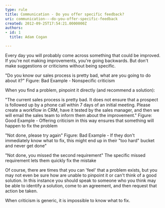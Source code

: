 ```yaml
---
type: rule
title: Communication - Do you offer specific feedback?
uri: communication---do-you-offer-specific-feedback
created: 2012-09-25T17:54:21.0000000Z
authors:
- id: 1
  title: Adam Cogan

---
```


Every day you will probably come across something that could be improved. If you're not making improvements, you're going backwards. But don't make suggestions or criticisms without being specific.
  
"Do you know our sales process is pretty bad, what are you going to do about it?"
 Figure: Bad Example - Nonspecific criticism 

When you find a problem, pinpoint it directly (and recommend a solution):
 
"The current sales process is pretty bad. It does not ensure that a prospect is followed up by a phone call within 7 days of an initial meeting. Please create a workflow in CRM, have it tested by the sales manager, and then we will email the sales team to inform them about the improvement."
  Figure: Good Example - Offering criticism in this way ensures that something will happen to fix the problem
 
"Not done, please try again"
 Figure: Bad Example - If they don't immediately know what to fix, this might end up in their "too hard" bucket and never get done"

"Not done, you missed the second requirement"
 The specific missed requirement lets them quickly fix the mistake

Of course, there are times that you can 'feel' that a problem exists, but you may not even be sure how are unable to pinpoint it or can't think of a good solution. In this instance you should speak to someone who you think may be able to identify a solution, come to an agreement, and then request that action be taken.

When criticism is generic, it is impossible to know what to fix.
